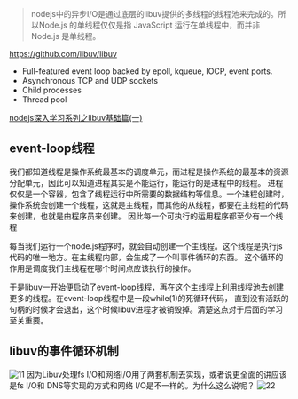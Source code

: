 > nodejs中的异步I/O是通过底层的libuv提供的多线程的线程池来完成的。所以Node.js 的单线程仅仅是指 JavaScript 运行在单线程中，而并非 Node.js 是单线程。

https://github.com/libuv/libuv

- Full-featured event loop backed by epoll, kqueue, IOCP, event ports.
- Asynchronous TCP and UDP sockets
- Child processes
- Thread pool

[nodejs深入学习系列之libuv基础篇(一)](https://zhuanlan.zhihu.com/p/86242398)

## event-loop线程
我们都知道线程是操作系统最基本的调度单元，而进程是操作系统的最基本的资源分配单元，因此可以知道进程其实是不能运行，能运行的是进程中的线程。
进程仅仅是一个容器，包含了线程运行中所需要的数据结构等信息。一个进程创建时，操作系统会创建一个线程，这就是主线程，而其他的从线程，都要在主线程的代码来创建，也就是由程序员来创建。
因此每一个可执行的运用程序都至少有一个线程

每当我们运行一个node.js程序时，就会自动创建一个主线程。这个线程是执行js代码的唯一地方。在主线程内部，会生成了一个叫事件循环的东西。
这个循环的作用是调度我们主线程在哪个时间点应该执行的操作。

于是libuv一开始便启动了event-loop线程，再在这个主线程上利用线程池去创建更多的线程。在event-loop线程中是一段while(1)的死循环代码，
直到没有活跃的句柄的时候才会退出，这个时候libuv进程才被销毁掉。清楚这点对于后面的学习至关重要。

## libuv的事件循环机制
![11](https://blogimages2016.oss-cn-hangzhou.aliyuncs.com/nodejs/libuv3.png)
因为Libuv处理fs I/O和网络I/O用了两套机制去实现，或者说更全面的讲应该是fs I/O和 DNS等实现的方式和网络 I/O是不一样的。为什么这么说呢？
![22](https://blogimages2016.oss-cn-hangzhou.aliyuncs.com/nodejs/libuv5.png?x-oss-process=style/addWaterMarkBottom)

